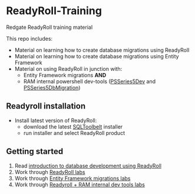 # ReadyRoll-Training

Redgate ReadyRoll training material

This repo includes:
* Material on learning how to create database migrations using ReadyRoll
* Material on learning how to create database migrations using Entity Framework
* Material on using ReadyRoll in junction with:
    * Entity Framework migrations **AND**
    * RAM internal powershell dev-tools ([PSSeries5Dev](https://ram-christianacca.visualstudio.com/PSSeries5Dev) and [PSSeries5DbMigration](https://ram-christianacca.visualstudio.com/PSSeries5DbMigration))


## Readyroll installation

* Install latest version of ReadyRoll:
    * download the latest [SQLToolbelt](https://www.red-gate.com/products/sql-development/sql-toolbelt/) installer
    * run installer and select ReadyRoll product

## Getting started

1. Read [introduction to database development using ReadyRoll](intro-db-development-using-readyroll.md)
2. Work through [ReadyRoll labs](Examples/ReadyRoll_Only/readme.md)
3. Work through [Entity Framework migrations labs](Examples/EntityFramework_Only/readme.md)
4. Work through [Readyroll + RAM internal dev tools labs](Examples/RR_Plus_DevTool/readme.md)
